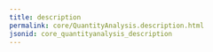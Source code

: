 ```yaml
---
title: description
permalink: core/QuantityAnalysis.description.html
jsonid: core_quantityanalysis_description
---
```

